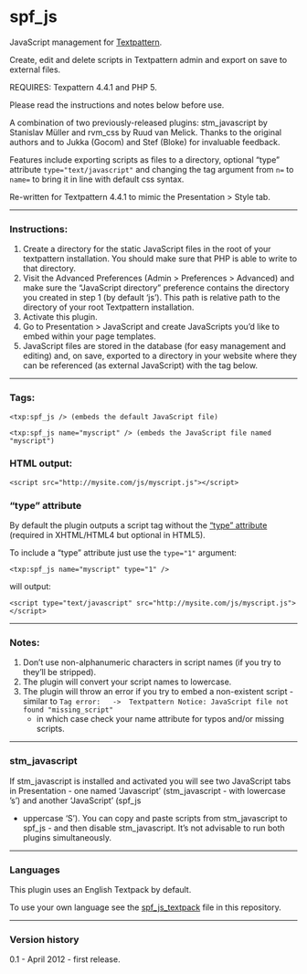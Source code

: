 spf_js
======

JavaScript management for [Textpattern][].

Create, edit and delete scripts in Textpattern admin and export on save
to external files.

REQUIRES: Texpattern 4.4.1 and PHP 5.

Please read the instructions and notes below before use.

A combination of two previously-released plugins: stm\_javascript by
Stanislav Müller and rvm\_css by Ruud van Melick. Thanks to the
original authors and to Jukka (Gocom) and Stef (Bloke) for invaluable 
feedback.

Features include exporting scripts as files to a directory, optional
“type” attribute `type="text/javascript"` and changing the tag argument
from `n=` to `name=` to bring it in line with default css syntax.

Re-written for Textpattern 4.4.1 to mimic the Presentation \> Style tab.

  

* * * * *

  

### Instructions:

1.  Create a directory for the static JavaScript files in the root of
    your textpattern installation. You should make sure that
    <span class="caps">PHP</span> is able to write to that directory.
2.  Visit the Advanced Preferences (Admin > Preferences > Advanced) and make sure the “JavaScript
    directory” preference contains the directory you created in step 1
    (by default ‘js’). This path is relative path to the directory of
    your root Textpattern installation.
3.  Activate this plugin.
4.  Go to Presentation \> JavaScript and create JavaScripts you’d like
    to embed within your page templates.
5.  JavaScript files are stored in the database (for easy management and
    editing) and, on save, exported to a directory in your website where
    they can be referenced (as external JavaScript) with the tag below.

  

* * * * *

  

### Tags:

`<txp:spf_js /> (embeds the default JavaScript file)`

`<txp:spf_js name="myscript" /> (embeds the JavaScript file named "myscript")`

  

### HTML output:

`<script src="http://mysite.com/js/myscript.js"></script>`

  

### “type” attribute

By default the plugin outputs a script tag without the [“type”
attribute][] (required in XHTML/HTML4 but optional in HTML5).

To include a “type” attribute just use the `type="1"` argument:

`<txp:spf_js name="myscript" type="1" />`

will output:

`<script type="text/javascript" src="http://mysite.com/js/myscript.js"></script>`

  

* * * * *

  

### Notes:

1.  Don’t use non-alphanumeric characters in script names (if you try to
    they’ll be stripped).
2.  The plugin will convert your script names to lowercase.
3.  The plugin will throw an error if you try to embed a non-existent
    script - similar to
    `Tag error:   ->  Textpattern Notice: JavaScript file not found "missing_script"`
    - in which case check your name attribute for typos and/or missing
    scripts.

  

* * * * *

  

### stm\_javascript

If stm\_javascript is installed and activated you will see two
JavaScript tabs in Presentation - one named ‘Javascript’
(stm\_javascript - with lowercase ’s’) and another ‘JavaScript’ (spf\_js
- uppercase ‘S’). You can copy and paste scripts from stm\_javascript to
spf\_js - and then disable stm\_javascript. It’s not advisable to run
both plugins simultaneously.

  

* * * * *

  

### Languages

This plugin uses an English Textpack by default.

To use your own language see the [spf_js_textpack][] file in this repository.
  

* * * * *

  

### Version history

0.1 - April 2012 - first release.

  [Textpattern]: http://www.textpattern.com/
  [“type” attribute]: http://www.w3schools.com/html5/tag_script.asp
  [spf_js_textpack]: https://github.com/spiffin/spf_js/blob/master/spf_js_textpack.txt